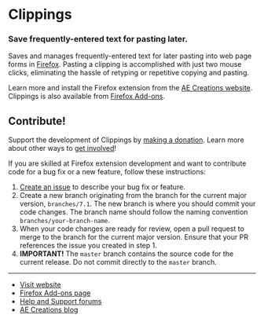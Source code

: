 # Clippings
### Save frequently-entered text for pasting later.

Saves and manages frequently-entered text for later pasting into web page forms in [Firefox](https://www.mozilla.org/firefox/). Pasting a clipping is accomplished with just two mouse clicks, eliminating the hassle of retyping or repetitive copying and pasting.

Learn more and install the Firefox extension from the [AE Creations website](https://aecreations.io/clippings/). Clippings is also available from [Firefox Add-ons](https://addons.mozilla.org/firefox/addon/clippings/).

## Contribute!

Support the development of Clippings by [making a donation](https://aecreations.io/clippings/donate.php).  Learn more about other ways to [get involved](https://aecreations.io/clippings/contribute.php)!

If you are skilled at Firefox extension development and want to contribute code for a bug fix or a new feature, follow these instructions:

1. [Create an issue](https://github.com/aecreations/clippings/issues/new) to describe your bug fix or feature.
2. Create a new branch originating from the branch for the current major version, `branches/7.1`.  The new branch is where you should commit your code changes.  The branch name should follow the naming convention `branches/your-branch-name`.
3. When your code changes are ready for review, open a pull request to merge to the branch for the current major version.  Ensure that your PR references the issue you created in step 1.
4. **IMPORTANT!**  The `master` branch contains the source code for the current release.  Do not commit directly to the `master` branch.

---

* [Visit website](https://aecreations.io/clippings/index.php)
* [Firefox Add-ons page](https://addons.mozilla.org/firefox/addon/clippings/)
* [Help and Support forums](https://groups.io/g/aecreations-help)
* [AE Creations blog](https://aecreations.blogspot.com/)
